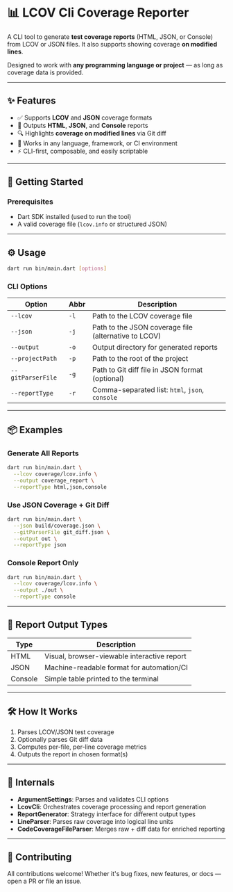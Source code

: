 
# 📊 LCOV Cli Coverage Reporter

A CLI tool to generate **test coverage reports** (HTML, JSON, or Console) from LCOV or JSON files. It also supports showing coverage **on modified lines**.

Designed to work with **any programming language or project** — as long as coverage data is provided.

---

## ✨ Features

- ✅ Supports **LCOV** and **JSON** coverage formats
- 📄 Outputs **HTML**, **JSON**, and **Console** reports
- 🔍 Highlights **coverage on modified lines** via Git diff
- 🧩 Works in any language, framework, or CI environment
- ⚡ CLI-first, composable, and easily scriptable

---

## 🚀 Getting Started

### Prerequisites

- Dart SDK installed (used to run the tool)
- A valid coverage file (`lcov.info` or structured JSON)

---

## ⚙️ Usage

```bash
dart run bin/main.dart [options]
```

### CLI Options

| Option            | Abbr | Description                                          |
| ----------------- | ---- | ---------------------------------------------------- |
| `--lcov`          | `-l` | Path to the LCOV coverage file                       |
| `--json`          | `-j` | Path to the JSON coverage file (alternative to LCOV) |
| `--output`        | `-o` | Output directory for generated reports               |
| `--projectPath`   | `-p` | Path to the root of the project                      |
| `--gitParserFile` | `-g` | Path to Git diff file in JSON format (optional)      |
| `--reportType`    | `-r` | Comma-separated list: `html`, `json`, `console`      |

---

## 📦 Examples

### Generate All Reports

```bash
dart run bin/main.dart \
  --lcov coverage/lcov.info \
  --output coverage_report \
  --reportType html,json,console
```

### Use JSON Coverage + Git Diff

```bash
dart run bin/main.dart \
  --json build/coverage.json \
  --gitParserFile git_diff.json \
  --output out \
  --reportType json
```

### Console Report Only

```bash
dart run bin/main.dart \
  --lcov coverage/lcov.info \
  --output ./out \
  --reportType console
```

---

## 📁 Report Output Types

| Type    | Description                                 |
| ------- | ------------------------------------------- |
| HTML    | Visual, browser-viewable interactive report |
| JSON    | Machine-readable format for automation/CI   |
| Console | Simple table printed to the terminal        |

---

## 🛠 How It Works

1. Parses LCOV/JSON test coverage
2. Optionally parses Git diff data
3. Computes per-file, per-line coverage metrics
4. Outputs the report in chosen format(s)

---

## 🧠 Internals

* **ArgumentSettings**: Parses and validates CLI options
* **LcovCli**: Orchestrates coverage processing and report generation
* **ReportGenerator**: Strategy interface for different output types
* **LineParser**: Parses raw coverage into logical line units
* **CodeCoverageFileParser**: Merges raw + diff data for enriched reporting

---

## 🤝 Contributing

All contributions welcome! Whether it's bug fixes, new features, or docs — open a PR or file an issue.
